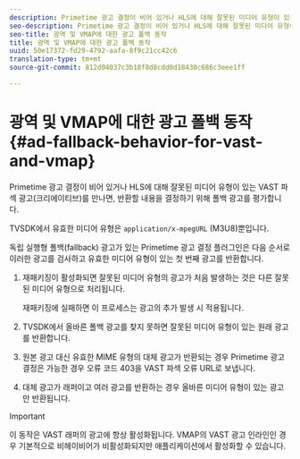 ```yaml
---
description: Primetime 광고 결정이 비어 있거나 HLS에 대해 잘못된 미디어 유형이 있는 VAST 파섹 광고(크리에이티브)를 만나면, 반환할 내용을 결정하기 위해 폴백 광고를 평가합니다.
seo-description: Primetime 광고 결정이 비어 있거나 HLS에 대해 잘못된 미디어 유형이 있는 VAST 파섹 광고(크리에이티브)를 만나면, 반환할 내용을 결정하기 위해 폴백 광고를 평가합니다.
seo-title: 광역 및 VMAP에 대한 광고 폴백 동작
title: 광역 및 VMAP에 대한 광고 폴백 동작
uuid: 50e17372-fd29-4792-aafa-8f9c21cc42c6
translation-type: tm+mt
source-git-commit: 812d04037c3b18f8d8cdd0d18430c686c3eee1ff

---
```



# 광역 및 VMAP에 대한 광고 폴백 동작 {#ad-fallback-behavior-for-vast-and-vmap}

Primetime 광고 결정이 비어 있거나 HLS에 대해 잘못된 미디어 유형이 있는 VAST 파섹 광고(크리에이티브)를 만나면, 반환할 내용을 결정하기 위해 폴백 광고를 평가합니다.

<!--<a id="section_9F60AF00CE9645848EAAF8C06A9E426B"></a>-->

TVSDK에서 유효한 미디어 유형은 `application/x-mpegURL` (M3U8)뿐입니다.

독립 실행형 폴백(fallback) 광고가 있는 Primetime 광고 결정 플러그인은 다음 순서로 이러한 광고를 검사하고 유효한 미디어 유형이 있는 첫 번째 광고를 반환합니다.

1. 재패키징이 활성화되면 잘못된 미디어 유형의 광고가 처음 발생하는 것은 다른 잘못된 미디어 유형으로 처리됩니다.

   재패키징에 실패하면 이 프로세스는 광고의 추가 발생 시 적용됩니다.
1. TVSDK에서 올바른 폴백 광고를 찾지 못하면 잘못된 미디어 유형이 있는 원래 광고를 반환합니다.
1. 원본 광고 대신 유효한 MIME 유형의 대체 광고가 반환되는 경우 Primetime 광고 결정은 가능한 경우 오류 코드 403을 VAST 파섹 오류 URL로 보냅니다.
1. 대체 광고가 래퍼이고 여러 광고를 반환하는 경우 올바른 미디어 유형이 있는 광고만 반환됩니다.

>[!IMPORTANT]
>
>이 동작은 VAST 래퍼의 광고에 항상 활성화됩니다. VMAP의 VAST 광고 인라인인 경우 기본적으로 비헤이비어가 비활성화되지만 애플리케이션에서 활성화할 수 있습니다.


